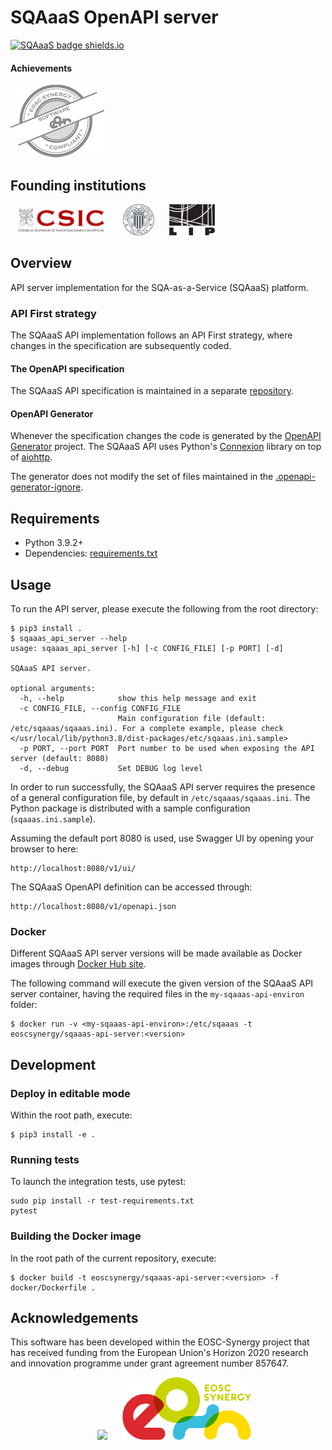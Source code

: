 <!--
SPDX-FileCopyrightText: Copyright contributors to the Software Quality Assurance as a Service (SQAaaS) project <sqaaas@ibergrid.eu>

SPDX-License-Identifier: GPL-3.0-only
-->

# SQAaaS OpenAPI server

[![SQAaaS badge shields.io](https://img.shields.io/badge/sqaaas%20software-silver-lightgrey)](https://api.eu.badgr.io/public/assertions/U-GSO-5DS-qHf5I3MernmQ "SQAaaS silver badge achieved")

#### Achievements 
[![SQAaaS badge](https://github.com/EOSC-synergy/SQAaaS/raw/master/badges/badges_150x116/badge_software_silver.png)](https://api.eu.badgr.io/public/assertions/U-GSO-5DS-qHf5I3MernmQ "SQAaaS silver badge achieved")


## Founding institutions
<p float="left">
    <img src="images/logo-csic.png" height="50" hspace="10"/>
    <img src="images/logo-UPV.png" height="50" hspace="10"/>
    <img src="images/logo-LIP.png" height="50" hspace="10"/>
</p>

## Overview
API server implementation for the SQA-as-a-Service (SQAaaS) platform.

### API First strategy
The SQAaaS API implementation follows an API First strategy, where changes in the specification
are subsequently coded.

#### The OpenAPI specification
The SQAaaS API specification is maintained in a separate [repository](https://github.com/eosc-synergy/sqaaas-api-spec). 

#### OpenAPI Generator
Whenever the specification changes the code is generated by the [OpenAPI Generator](https://openapi-generator.tech) project.
The SQAaaS API uses Python's [Connexion](https://github.com/zalando/connexion) library on top of [aiohttp](https://docs.aiohttp.org/en/stable/).

The generator does not modify the set of files maintained in the [.openapi-generator-ignore](.openapi-generator-ignore).

## Requirements
- Python 3.9.2+ 
- Dependencies: [requirements.txt](requirements.txt)

## Usage
To run the API server, please execute the following from the root directory:

```
$ pip3 install .
$ sqaaas_api_server --help
usage: sqaaas_api_server [-h] [-c CONFIG_FILE] [-p PORT] [-d]

SQAaaS API server.

optional arguments:
  -h, --help            show this help message and exit
  -c CONFIG_FILE, --config CONFIG_FILE
                        Main configuration file (default: /etc/sqaaas/sqaaas.ini). For a complete example, please check </usr/local/lib/python3.8/dist-packages/etc/sqaaas.ini.sample>
  -p PORT, --port PORT  Port number to be used when exposing the API server (default: 8080)
  -d, --debug           Set DEBUG log level
```

In order to run successfully, the SQAaaS API server requires the presence of a general configuration file, by default in `/etc/sqaaas/sqaaas.ini`. The Python package is distributed with a sample configuration (`sqaaas.ini.sample`).

Assuming the default port 8080 is used, use Swagger UI by opening your browser to here:

```
http://localhost:8080/v1/ui/
```

The SQAaaS OpenAPI definition can be accessed through:

```
http://localhost:8080/v1/openapi.json
```

### Docker
Different SQAaaS API server versions will be made available as Docker images through [Docker Hub site](https://hub.docker.com/orgs/eoscsynergy/repositories). 

The following command will execute the given version of the SQAaaS API server container, having the required files in the `my-sqaaas-api-environ` folder:
```
$ docker run -v <my-sqaaas-api-environ>:/etc/sqaaas -t eoscsynergy/sqaaas-api-server:<version>
```

## Development
### Deploy in editable mode
Within the root path, execute:
```
$ pip3 install -e .
```

### Running tests

To launch the integration tests, use pytest:
```
sudo pip install -r test-requirements.txt
pytest
```
### Building the Docker image
In the root path of the current repository, execute:
```
$ docker build -t eoscsynergy/sqaaas-api-server:<version> -f docker/Dockerfile .
```

## Acknowledgements

This software has been developed within the EOSC-Synergy project that has received funding from the European Union's Horizon 2020 research and innovation programme under grant agreement number 857647.

<p align="center">
  <img src="https://encrypted-tbn0.gstatic.com/images?q=tbn:ANd9GcT1WF4g5KH3PnQE_Ve10QFRS-gZ0NpCQ7Qr-_km1RqnOCEF1fQt" hspace="20">
  <img src="images/logo-SYNERGY.png" height="100">
</p>
